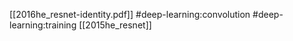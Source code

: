 [[2016he_resnet-identity.pdf]]
#deep-learning:convolution #deep-learning:training
[[2015he_resnet]]

